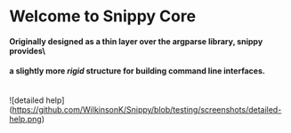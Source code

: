 # Welcome to **Snippy Core**

#### Originally designed as a thin layer over the argparse library, snippy provides\
#### a slightly more *rigid* structure for building command line interfaces.
\
![detailed help] 
(https://github.com/WilkinsonK/Snippy/blob/testing/screenshots/detailed-help.png)